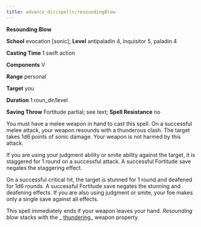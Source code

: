 ```yaml
---
title: advance_dir/spells/resoundingBlow
---
```

 **Resounding Blow**

**School** evocation [sonic]; **Level** antipaladin 4, inquisitor 5, paladin 4

**Casting Time** 1 swift action

**Components** V

**Range** personal

**Target** you

**Duration** 1 roun_dir/level

**Saving Throw** Fortitude partial; see text; **Spell Resistance** no

You must have a melee weapon in hand to cast this spell. On a successful melee attack, your weapon resounds with a thunderous clash. The target takes 1d6 points of sonic damage. Your weapon is not harmed by this attack.

If you are using your judgment ability or smite ability against the target, it is staggered for 1 round on a successful attack. A successful Fortitude save negates the staggering effect.

On a successful critical hit, the target is stunned for 1 round and deafened for 1d6 rounds. A successful Fortitude save negates the stunning and deafening effects. If you are also using judgment or smite, your foe makes only a single save against all effects.

This spell immediately ends if your weapon leaves your hand. _Resounding blow_ stacks with the _ [thundering](../../magicItem_dir/weapons#_thundering)_ weapon property.

